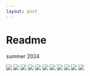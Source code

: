 ```yaml
---
layout: post
---
```

# Readme

summer 2024

![](/content/1.jpeg)
![](/content/2.jpeg)
![](/content/3.jpeg)
![](/content/4.jpeg)
![](/content/5.jpeg)
![](/content/6.jpeg)
![](/content/7.jpeg)
![](/content/8.jpeg)
![](/content/9.jpeg)
![](/content/10.jpeg)
![](/content/11.jpeg)
